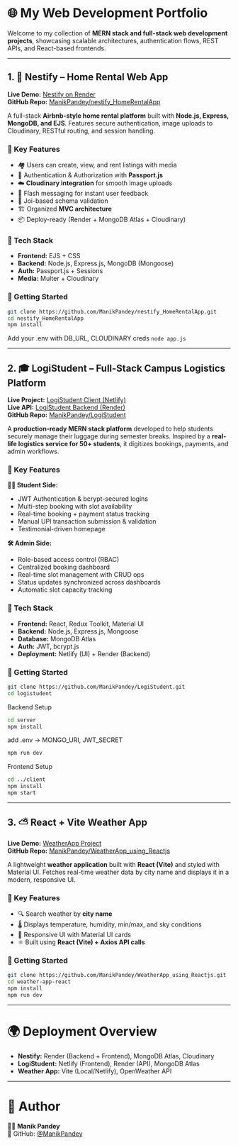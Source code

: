 # 🌐 My Web Development Portfolio  

Welcome to my collection of **MERN stack and full-stack web development projects**, showcasing scalable architectures, authentication flows, REST APIs, and React-based frontends.  

---

## 1. 🏡 Nestify – Home Rental Web App  
**Live Demo:** [Nestify on Render](https://nestify-homerentalapp.onrender.com/listings)  
**GitHub Repo:** [ManikPandey/nestify_HomeRentalApp](https://github.com/ManikPandey/nestify_HomeRentalApp)  

A full-stack **Airbnb-style home rental platform** built with **Node.js, Express, MongoDB, and EJS**. Features secure authentication, image uploads to Cloudinary, RESTful routing, and session handling.  

### 🚀 Key Features  
- 🏘️ Users can create, view, and rent listings with media  
- 🔐 Authentication & Authorization with **Passport.js**  
- ☁️ **Cloudinary integration** for smooth image uploads  
- 💬 Flash messaging for instant user feedback  
- 🧠 Joi-based schema validation  
- 🏗 Organized **MVC architecture**  
- 📦 Deploy-ready (Render + MongoDB Atlas + Cloudinary)  

### 🧰 Tech Stack  
- **Frontend:** EJS + CSS  
- **Backend:** Node.js, Express.js, MongoDB (Mongoose)  
- **Auth:** Passport.js + Sessions  
- **Media:** Multer + Cloudinary  

### 📌 Getting Started  
```bash
git clone https://github.com/ManikPandey/nestify_HomeRentalApp.git
cd nestify_HomeRentalApp
npm install
```
Add your .env with DB_URL, CLOUDINARY creds `node app.js`

---

## 2. 🎓 LogiStudent – Full-Stack Campus Logistics Platform  
**Live Project:** [LogiStudent Client (Netlify)](https://imaginative-hotteok-8268cb.netlify.app/)  
**Live API:** [LogiStudent Backend (Render)](https://logistudent.onrender.com)  
**GitHub Repo:** [ManikPandey/LogiStudent](https://github.com/ManikPandey/LogiStudent)  

A **production-ready MERN stack platform** developed to help students securely manage their luggage during semester breaks. Inspired by a **real-life logistics service for 50+ students**, it digitizes bookings, payments, and admin workflows.  

### 🚀 Key Features  

**👩‍🎓 Student Side:**  
- JWT Authentication & bcrypt-secured logins  
- Multi-step booking with slot availability  
- Real-time booking + payment status tracking  
- Manual UPI transaction submission & validation  
- Testimonial-driven homepage  

**🛠 Admin Side:**  
- Role-based access control (RBAC)  
- Centralized booking dashboard  
- Real-time slot management with CRUD ops  
- Status updates synchronized across dashboards  
- Automatic slot capacity tracking  

### 🧰 Tech Stack  
- **Frontend:** React, Redux Toolkit, Material UI  
- **Backend:** Node.js, Express.js, Mongoose  
- **Database:** MongoDB Atlas  
- **Auth:** JWT, bcrypt.js  
- **Deployment:** Netlify (UI) + Render (Backend)  

### 📌 Getting Started 
```bash
git clone https://github.com/ManikPandey/LogiStudent.git
cd logistudent
```
Backend Setup
```bash
cd server
npm install
```
add .env -> MONGO_URI, JWT_SECRET
```bash
npm run dev
```
Frontend Setup
```bash
cd ../client
npm install
npm start
```
---
## 3. ⛅ React + Vite Weather App  
**Live Demo:** [WeatherApp Project](https://github.com/ManikPandey/WeatherApp_using_Reactjs)  
**GitHub Repo:** [ManikPandey/WeatherApp_using_Reactjs](https://github.com/ManikPandey/WeatherApp_using_Reactjs)  

A lightweight **weather application** built with **React (Vite)** and styled with Material UI. Fetches real-time weather data by city name and displays it in a modern, responsive UI.  

### 🚀 Key Features  
- 🔍 Search weather by **city name**  
- 🌡️ Displays temperature, humidity, min/max, and sky conditions  
- 📱 Responsive UI with Material UI cards  
- ⚛️ Built using **React (Vite) + Axios API calls**

### 📌 Getting Started  
```bash
git clone https://github.com/ManikPandey/WeatherApp_using_Reactjs.git
cd weather-app-react
npm install
npm run dev
```

---

# 🌍 Deployment Overview  
- **Nestify:** Render (Backend + Frontend), MongoDB Atlas, Cloudinary  
- **LogiStudent:** Netlify (Frontend), Render (API), MongoDB Atlas  
- **Weather App:** Vite (Local/Netlify), OpenWeather API  

--- 

# 🙌 Author  
👨‍💻 **Manik Pandey**  
📎 GitHub: [@ManikPandey](https://github.com/ManikPandey)  


